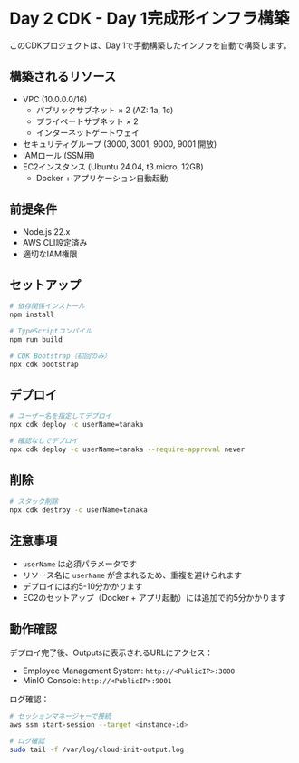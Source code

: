 # Day 2 CDK - Day 1完成形インフラ構築

このCDKプロジェクトは、Day 1で手動構築したインフラを自動で構築します。

## 構築されるリソース

- VPC (10.0.0.0/16)
  - パブリックサブネット × 2 (AZ: 1a, 1c)
  - プライベートサブネット × 2
  - インターネットゲートウェイ
- セキュリティグループ (3000, 3001, 9000, 9001 開放)
- IAMロール (SSM用)
- EC2インスタンス (Ubuntu 24.04, t3.micro, 12GB)
  - Docker + アプリケーション自動起動

## 前提条件

- Node.js 22.x
- AWS CLI設定済み
- 適切なIAM権限

## セットアップ

```bash
# 依存関係インストール
npm install

# TypeScriptコンパイル
npm run build

# CDK Bootstrap（初回のみ）
npx cdk bootstrap
```

## デプロイ

```bash
# ユーザー名を指定してデプロイ
npx cdk deploy -c userName=tanaka

# 確認なしでデプロイ
npx cdk deploy -c userName=tanaka --require-approval never
```

## 削除

```bash
# スタック削除
npx cdk destroy -c userName=tanaka
```

## 注意事項

- `userName` は必須パラメータです
- リソース名に `userName` が含まれるため、重複を避けられます
- デプロイには約5-10分かかります
- EC2のセットアップ（Docker + アプリ起動）には追加で約5分かかります

## 動作確認

デプロイ完了後、Outputsに表示されるURLにアクセス：

- Employee Management System: `http://<PublicIP>:3000`
- MinIO Console: `http://<PublicIP>:9001`

ログ確認：

```bash
# セッションマネージャーで接続
aws ssm start-session --target <instance-id>

# ログ確認
sudo tail -f /var/log/cloud-init-output.log
```
